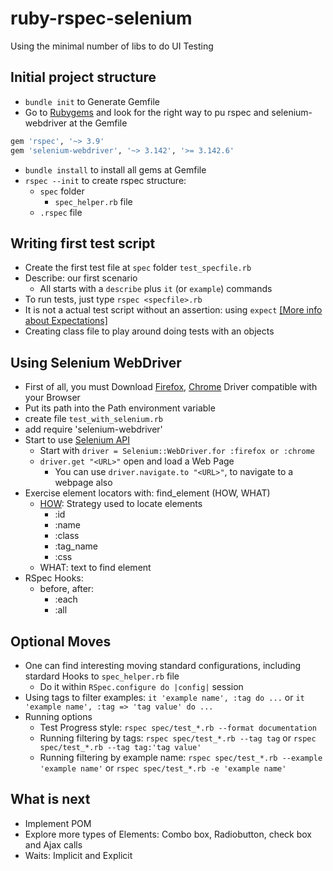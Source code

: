 
# ruby-rspec-selenium

Using the minimal number of libs to do UI Testing

## Initial project structure

- `bundle init` to Generate Gemfile
- Go to [Rubygems](https://rubygems.org) and look for the right way to pu rspec and selenium-webdriver at the Gemfile

```ruby
gem 'rspec', '~> 3.9'
gem 'selenium-webdriver', '~> 3.142', '>= 3.142.6'
```

- `bundle install` to install all gems at Gemfile
- `rspec --init` to create rspec structure:
  - `spec` folder
    - `spec_helper.rb` file
  - `.rspec` file

## Writing first test script

- Create the first test file at `spec` folder `test_specfile.rb`
- Describe: our first scenario
  - All starts with a `describe` plus `it` (or `example`) commands
- To run tests, just type `rspec <specfile>.rb`
- It is not a actual test script without an assertion: using `expect` [[More info about Expectations]](https://www.rubydoc.info/gems/rspec-expectations/RSpec/Expectations)
- Creating class file to play around doing tests with an objects

## Using Selenium WebDriver
- First of all, you must Download [Firefox](https://github.com/mozilla/geckodriver/releases/tag/v0.26.0), [Chrome](https://chromedriver.chromium.org/downloads) Driver compatible with your Browser
- Put its path into the Path environment variable
- create file `test_with_selenium.rb`
- add require 'selenium-webdriver'
- Start to use [Selenium API](https://github.com/SeleniumHQ/selenium/wiki/Ruby-Bindings)
  - Start with `driver = Selenium::WebDriver.for :firefox or :chrome`
  - `driver.get "<URL>"` open and load a Web Page
    - You can use `driver.navigate.to "<URL>"`, to navigate to a webpage also
- Exercise element locators with: find_element (HOW, WHAT)
  - [HOW](https://selenium.dev/selenium/docs/api/rb/Selenium/WebDriver/SearchContext.html#FINDERS-constant): Strategy used to locate elements
    - :id
    - :name
    - :class
    - :tag_name
    - :css
  - WHAT: text to find element
- RSpec Hooks:
  - before, after:
    - :each
    - :all

## Optional Moves

- One can find interesting moving standard configurations, including stardard Hooks to `spec_helper.rb` file
  - Do it within `RSpec.configure do |config|` session
- Using tags to filter examples: `it 'example name', :tag do ...` or `it 'example name', :tag => 'tag value' do ...`
- Running options
  - Test Progress style: `rspec spec/test_*.rb --format documentation`
  - Running filtering by tags: `rspec spec/test_*.rb --tag tag` or `rspec spec/test_*.rb --tag tag:'tag value'`
  - Running filtering by example name: `rspec spec/test_*.rb --example 'example name'` or `rspec spec/test_*.rb -e 'example name'`

## What is next

- Implement POM
- Explore more types of Elements: Combo box, Radiobutton, check box and Ajax calls
- Waits: Implicit and Explicit